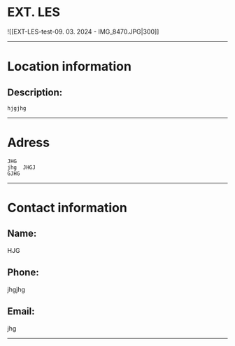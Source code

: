 # EXT. LES
![[EXT-LES-test-09. 03. 2024 - IMG_8470.JPG|300]]

---
# Location information
## Description:

	hjgjhg

---

# Adress
	JHG
	jhg  JHGJ
	GJHG

---

# Contact information
## Name: 

HJG

## Phone: 

jhgjhg

## Email: 

jhg

---


